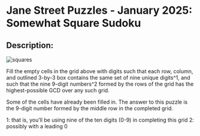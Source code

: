 # Jane Street Puzzles - January 2025: Somewhat Square Sudoku

## Description:

<img title="squares" src="https://www.janestreet.com/puzzles/20250101_sudoku.png">

Fill the empty cells in the grid above with digits such that each row, column,
and outlined 3-by-3 box contains the same set of nine unique digits^1, and such
that the nine 9-digit numbers^2 formed by the rows of the grid has the
highest-possible GCD over any such grid.

Some of the cells have already been filled in. The answer to this puzzle is the
9-digit number formed by the middle row in the completed grid.

1: that is, you’ll be using nine of the ten digits (0-9) in completing this grid
2: possibly with a leading 0
